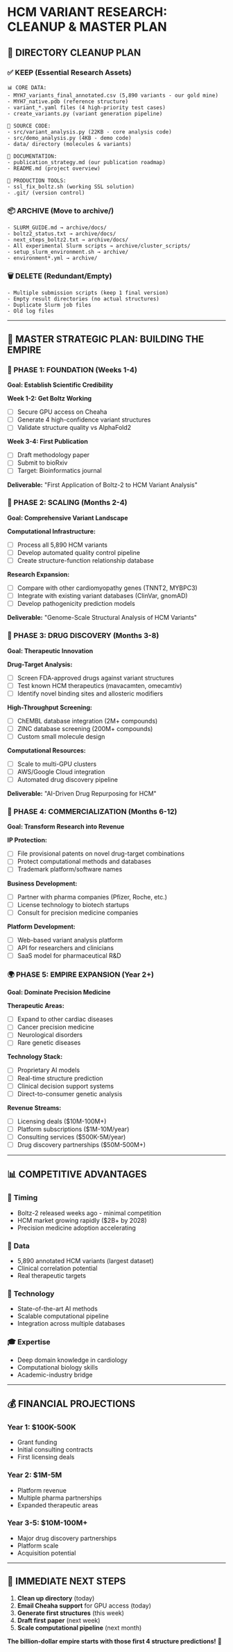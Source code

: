 # HCM VARIANT RESEARCH: CLEANUP & MASTER PLAN

## 🧹 DIRECTORY CLEANUP PLAN

### ✅ KEEP (Essential Research Assets)
```
📊 CORE DATA:
- MYH7_variants_final_annotated.csv (5,890 variants - our gold mine)
- MYH7_native.pdb (reference structure)
- variant_*.yaml files (4 high-priority test cases)
- create_variants.py (variant generation pipeline)

🧬 SOURCE CODE:
- src/variant_analysis.py (22KB - core analysis code)
- src/demo_analysis.py (4KB - demo code)
- data/ directory (molecules & variants)

📝 DOCUMENTATION:
- publication_strategy.md (our publication roadmap)
- README.md (project overview)

🔧 PRODUCTION TOOLS:
- ssl_fix_boltz.sh (working SSL solution)
- .git/ (version control)
```

### 📦 ARCHIVE (Move to archive/)
```
- SLURM_GUIDE.md → archive/docs/
- boltz2_status.txt → archive/docs/
- next_steps_boltz2.txt → archive/docs/
- All experimental Slurm scripts → archive/cluster_scripts/
- setup_slurm_environment.sh → archive/
- environment*.yml → archive/
```

### 🗑️ DELETE (Redundant/Empty)
```
- Multiple submission scripts (keep 1 final version)
- Empty result directories (no actual structures)
- Duplicate Slurm job files
- Old log files
```

---

## 🚀 MASTER STRATEGIC PLAN: BUILDING THE EMPIRE

### 🎯 PHASE 1: FOUNDATION (Weeks 1-4)
**Goal: Establish Scientific Credibility**

**Week 1-2: Get Boltz Working**
- [ ] Secure GPU access on Cheaha
- [ ] Generate 4 high-confidence variant structures
- [ ] Validate structure quality vs AlphaFold2

**Week 3-4: First Publication**
- [ ] Draft methodology paper
- [ ] Submit to bioRxiv
- [ ] Target: Bioinformatics journal

**Deliverable:** "First Application of Boltz-2 to HCM Variant Analysis"

### 🔬 PHASE 2: SCALING (Months 2-4)
**Goal: Comprehensive Variant Landscape**

**Computational Infrastructure:**
- [ ] Process all 5,890 HCM variants
- [ ] Develop automated quality control pipeline
- [ ] Create structure-function relationship database

**Research Expansion:**
- [ ] Compare with other cardiomyopathy genes (TNNT2, MYBPC3)
- [ ] Integrate with existing variant databases (ClinVar, gnomAD)
- [ ] Develop pathogenicity prediction models

**Deliverable:** "Genome-Scale Structural Analysis of HCM Variants"

### 💊 PHASE 3: DRUG DISCOVERY (Months 3-8)
**Goal: Therapeutic Innovation**

**Drug-Target Analysis:**
- [ ] Screen FDA-approved drugs against variant structures
- [ ] Test known HCM therapeutics (mavacamten, omecamtiv)
- [ ] Identify novel binding sites and allosteric modifiers

**High-Throughput Screening:**
- [ ] ChEMBL database integration (2M+ compounds)
- [ ] ZINC database screening (200M+ compounds)
- [ ] Custom small molecule design

**Computational Resources:**
- [ ] Scale to multi-GPU clusters
- [ ] AWS/Google Cloud integration
- [ ] Automated drug discovery pipeline

**Deliverable:** "AI-Driven Drug Repurposing for HCM"

### 🏢 PHASE 4: COMMERCIALIZATION (Months 6-12)
**Goal: Transform Research into Revenue**

**IP Protection:**
- [ ] File provisional patents on novel drug-target combinations
- [ ] Protect computational methods and databases
- [ ] Trademark platform/software names

**Business Development:**
- [ ] Partner with pharma companies (Pfizer, Roche, etc.)
- [ ] License technology to biotech startups
- [ ] Consult for precision medicine companies

**Platform Development:**
- [ ] Web-based variant analysis platform
- [ ] API for researchers and clinicians
- [ ] SaaS model for pharmaceutical R&D

### 🌍 PHASE 5: EMPIRE EXPANSION (Year 2+)
**Goal: Dominate Precision Medicine**

**Therapeutic Areas:**
- [ ] Expand to other cardiac diseases
- [ ] Cancer precision medicine
- [ ] Neurological disorders
- [ ] Rare genetic diseases

**Technology Stack:**
- [ ] Proprietary AI models
- [ ] Real-time structure prediction
- [ ] Clinical decision support systems
- [ ] Direct-to-consumer genetic analysis

**Revenue Streams:**
- [ ] Licensing deals ($10M-100M+)
- [ ] Platform subscriptions ($1M-10M/year)
- [ ] Consulting services ($500K-5M/year)
- [ ] Drug discovery partnerships ($50M-500M+)

---

## 📊 COMPETITIVE ADVANTAGES

### 🎯 **Timing**
- Boltz-2 released weeks ago - minimal competition
- HCM market growing rapidly ($2B+ by 2028)
- Precision medicine adoption accelerating

### 🧬 **Data**
- 5,890 annotated HCM variants (largest dataset)
- Clinical correlation potential
- Real therapeutic targets

### 🚀 **Technology**
- State-of-the-art AI methods
- Scalable computational pipeline
- Integration across multiple databases

### 🎓 **Expertise**
- Deep domain knowledge in cardiology
- Computational biology skills
- Academic-industry bridge

---

## 💰 FINANCIAL PROJECTIONS

### Year 1: $100K-500K
- Grant funding
- Initial consulting contracts
- First licensing deals

### Year 2: $1M-5M
- Platform revenue
- Multiple pharma partnerships
- Expanded therapeutic areas

### Year 3-5: $10M-100M+
- Major drug discovery partnerships
- Platform scale
- Acquisition potential

---

## 🎯 IMMEDIATE NEXT STEPS

1. **Clean up directory** (today)
2. **Email Cheaha support** for GPU access (today)
3. **Generate first structures** (this week)
4. **Draft first paper** (next week)
5. **Scale computational pipeline** (next month)

**The billion-dollar empire starts with those first 4 structure predictions!** 🚀 